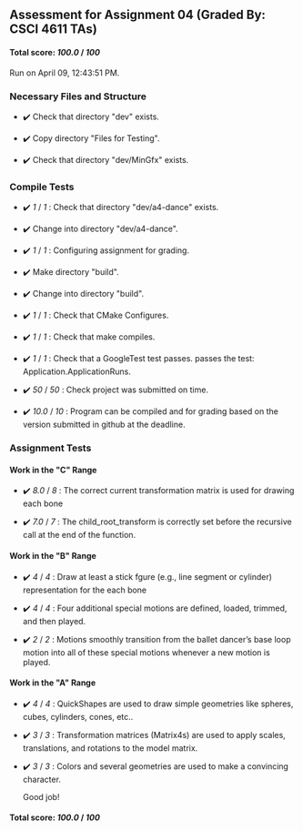 ## Assessment for Assignment 04 (Graded By: CSCI 4611 TAs)

#### Total score: _100.0_ / _100_

Run on April 09, 12:43:51 PM.


### Necessary Files and Structure

+ :heavy_check_mark:  Check that directory "dev" exists.

+ :heavy_check_mark:  Copy directory "Files for Testing".



+ :heavy_check_mark:  Check that directory "dev/MinGfx" exists.


### Compile Tests

+ :heavy_check_mark:  _1_ / _1_ :  Check that directory "dev/a4-dance" exists.

+ :heavy_check_mark:  Change into directory "dev/a4-dance".

+ :heavy_check_mark:  _1_ / _1_ :  Configuring assignment for grading.



+ :heavy_check_mark:  Make directory "build".

+ :heavy_check_mark:  Change into directory "build".

+ :heavy_check_mark:  _1_ / _1_ :  Check that CMake Configures.

+ :heavy_check_mark:  _1_ / _1_ :  Check that make compiles.



+ :heavy_check_mark:  _1_ / _1_ :  Check that a GoogleTest test passes.
    passes the test: Application.ApplicationRuns.



+ :heavy_check_mark:  _50_ / _50_ :  Check project was submitted on time.



+ :heavy_check_mark:  _10.0_ / _10_ :  Program can be compiled and for grading based on the version submitted in github at the deadline.

    


### Assignment Tests


#### Work in the "C" Range

+ :heavy_check_mark:  _8.0_ / _8_ :  The correct current transformation matrix is used for drawing each bone

    

+ :heavy_check_mark:  _7.0_ / _7_ :  The child_root_transform is correctly set before the recursive call at the end of the function.

    


#### Work in the "B" Range

+ :heavy_check_mark:  _4_ / _4_ :  Draw at least a stick fgure (e.g., line segment or cylinder) representation for the each bone

    

+ :heavy_check_mark:  _4_ / _4_ :  Four additional special motions are defined, loaded, trimmed, and then played.

    

+ :heavy_check_mark:  _2_ / _2_ :  Motions smoothly transition from the ballet dancer’s base loop motion into all of these special motions whenever a new motion is played.

    


#### Work in the "A" Range

+ :heavy_check_mark:  _4_ / _4_ :  QuickShapes are used to draw simple geometries like spheres, cubes, cylinders, cones, etc..

    

+ :heavy_check_mark:  _3_ / _3_ :  Transformation matrices (Matrix4s) are used to apply scales, translations, and rotations to the model matrix.

    

+ :heavy_check_mark:  _3_ / _3_ :  Colors and several geometries are used to make a convincing character.

    Good job!

#### Total score: _100.0_ / _100_

